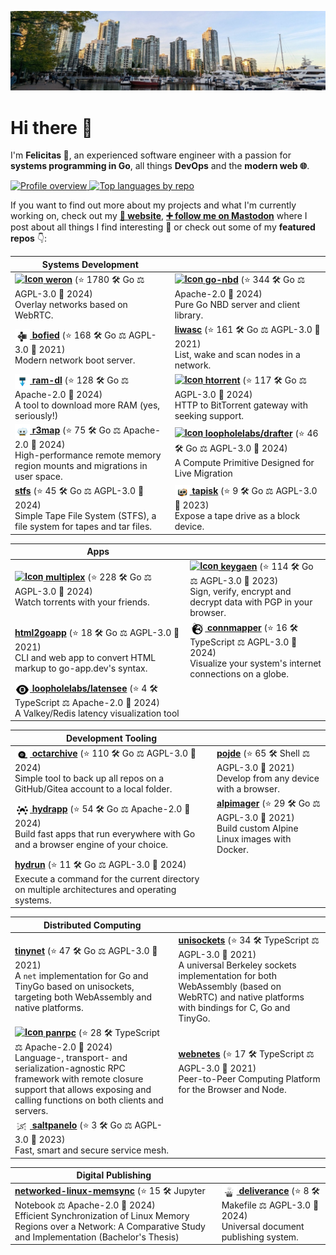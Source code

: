 ![Header of wheat with an orange tint](./docs/header.jpg)

# Hi there 👋

I'm **Felicitas 🌊**, an experienced software engineer with a passion for **systems programming in Go**, all things **DevOps** and the **modern web 🌐**.

<p>
<a display="inline" target="_blank" href="http://github-profile-summary-cards.vercel.app/api/cards/profile-details?username=pojntfx&theme=github">
    <img alt="Profile overview" src="http://github-profile-summary-cards.vercel.app/api/cards/profile-details?username=pojntfx&theme=github" height="160">
</a>

<a display="inline" target="_blank" href="http://github-profile-summary-cards.vercel.app/api/cards/repos-per-language?username=pojntfx&theme=github">
    <img alt="Top languages by repo" src="http://github-profile-summary-cards.vercel.app/api/cards/repos-per-language?username=pojntfx&theme=github" height="160">
</a>
</p>

If you want to find out more about my projects and what I'm currently working on, check out my **[🔗 website](https://felicitas.pojtinger.com/)**, **[➕ follow me on Mastodon](https://mastodon.social/@pojntfx)** where I post about all things I find interesting 🌌 or check out some of my **featured repos** 👇:

| **Systems Development**                                                                                                                                                                                                                                                                                                           |                                                                                                                                                                                                                                                                                                                                   |
| --------------------------------------------------------------------------------------------------------------------------------------------------------------------------------------------------------------------------------------------------------------------------------------------------------------------------------- | --------------------------------------------------------------------------------------------------------------------------------------------------------------------------------------------------------------------------------------------------------------------------------------------------------------------------------- |
| <a display="inline" target="_blank" href="https://github.com/pojntfx/weron"><b><img alt="Icon" src="https://raw.githubusercontent.com/pojntfx/weron/main/docs/icon.svg" height="24" align="top"> weron</b></a> (⭐ 1780 🛠️ Go ⚖️ AGPL-3.0 📅 2024) <br>Overlay networks based on WebRTC.                                          | <a display="inline" target="_blank" href="https://github.com/pojntfx/go-nbd"><b><img alt="Icon" src="https://raw.githubusercontent.com/pojntfx/go-nbd/main/docs/icon.svg" height="24" align="top"> go-nbd</b></a> (⭐ 344 🛠️ Go ⚖️ Apache-2.0 📅 2024) <br>Pure Go NBD server and client library.                                 |
| <a display="inline" target="_blank" href="https://github.com/pojntfx/bofied"><b><img alt="Icon" src="https://raw.githubusercontent.com/pojntfx/bofied/main/docs/icon.svg" height="24" align="top"> bofied</b></a> (⭐ 168 🛠️ Go ⚖️ AGPL-3.0 📅 2021) <br>Modern network boot server.                                     | <a display="inline" target="_blank" href="https://github.com/pojntfx/liwasc"><b>liwasc</b></a> (⭐ 161 🛠️ Go ⚖️ AGPL-3.0 📅 2021) <br>List, wake and scan nodes in a network.                                                                                                                                                     |
| <a display="inline" target="_blank" href="https://github.com/pojntfx/ram-dl"><b><img alt="Icon" src="https://raw.githubusercontent.com/pojntfx/ram-dl/main/docs/icon.svg" height="24" align="top"> ram-dl</b></a> (⭐ 128 🛠️ Go ⚖️ Apache-2.0 📅 2024) <br>A tool to download more RAM (yes, seriously!)                          | <a display="inline" target="_blank" href="https://github.com/pojntfx/htorrent"><b><img alt="Icon" src="https://raw.githubusercontent.com/pojntfx/htorrent/main/docs/icon.svg" height="24" align="top"> htorrent</b></a> (⭐ 117 🛠️ Go ⚖️ AGPL-3.0 📅 2024) <br>HTTP to BitTorrent gateway with seeking support.                   |
| <a display="inline" target="_blank" href="https://github.com/pojntfx/r3map"><b><img alt="Icon" src="https://raw.githubusercontent.com/pojntfx/r3map/main/docs/icon.svg" height="24" align="top"> r3map</b></a> (⭐ 75 🛠️ Go ⚖️ Apache-2.0 📅 2024) <br>High-performance remote memory region mounts and migrations in user space. | <a display="inline" target="_blank" href="https://github.com/loopholelabs/drafter"><b><img alt="Icon" src="https://raw.githubusercontent.com/loopholelabs/drafter/main/docs/icon.svg" height="24" align="top"> loopholelabs/drafter</b></a> (⭐ 46 🛠️ Go ⚖️ AGPL-3.0 📅 2024) <br>A Compute Primitive Designed for Live Migration |
| <a display="inline" target="_blank" href="https://github.com/pojntfx/stfs"><b>stfs</b></a> (⭐ 45 🛠️ Go ⚖️ AGPL-3.0 📅 2024) <br>Simple Tape File System (STFS), a file system for tapes and tar files.                                                                                                                           | <a display="inline" target="_blank" href="https://github.com/pojntfx/tapisk"><b><img alt="Icon" src="https://raw.githubusercontent.com/pojntfx/tapisk/main/docs/icon-light.png" height="24" align="top"> tapisk</b></a> (⭐ 9 🛠️ Go ⚖️ AGPL-3.0 📅 2023) <br>Expose a tape drive as a block device.                               |

| **Apps**                                                                                                                                                                                                                                                                                                                                |                                                                                                                                                                                                                                                                                                                                          |
| --------------------------------------------------------------------------------------------------------------------------------------------------------------------------------------------------------------------------------------------------------------------------------------------------------------------------------------- | ---------------------------------------------------------------------------------------------------------------------------------------------------------------------------------------------------------------------------------------------------------------------------------------------------------------------------------------- |
| <a display="inline" target="_blank" href="https://github.com/pojntfx/multiplex"><b><img alt="Icon" src="https://raw.githubusercontent.com/pojntfx/multiplex/main/docs/icon.svg" height="24" align="top"> multiplex</b></a> (⭐ 228 🛠️ Go ⚖️ AGPL-3.0 📅 2024) <br>Watch torrents with your friends.                                     | <a display="inline" target="_blank" href="https://github.com/pojntfx/keygaen"><b><img alt="Icon" src="https://raw.githubusercontent.com/pojntfx/keygaen/main/docs/icon-light.png" height="24" align="top"> keygaen</b></a> (⭐ 114 🛠️ Go ⚖️ AGPL-3.0 📅 2023) <br>Sign, verify, encrypt and decrypt data with PGP in your browser.       |
| <a display="inline" target="_blank" href="https://github.com/pojntfx/html2goapp"><b>html2goapp</b></a> (⭐ 18 🛠️ Go ⚖️ AGPL-3.0 📅 2021) <br>CLI and web app to convert HTML markup to go-app.dev&#39;s syntax.                                                                                                                         | <a display="inline" target="_blank" href="https://github.com/pojntfx/connmapper"><b><img alt="Icon" src="https://raw.githubusercontent.com/pojntfx/connmapper/main/docs/icon.svg" height="24" align="top"> connmapper</b></a> (⭐ 16 🛠️ TypeScript ⚖️ AGPL-3.0 📅 2024) <br>Visualize your system&#39;s internet connections on a globe. |
| <a display="inline" target="_blank" href="https://github.com/loopholelabs/latensee"><b><img alt="Icon" src="https://raw.githubusercontent.com/loopholelabs/latensee/main/docs/icon.svg" height="24" align="top"> loopholelabs/latensee</b></a> (⭐ 4 🛠️ TypeScript ⚖️ Apache-2.0 📅 2024) <br>A Valkey/Redis latency visualization tool |

| **Development Tooling**                                                                                                                                                                                                                                                                                                                            |                                                                                                                                                                                          |
| -------------------------------------------------------------------------------------------------------------------------------------------------------------------------------------------------------------------------------------------------------------------------------------------------------------------------------------------------- | ---------------------------------------------------------------------------------------------------------------------------------------------------------------------------------------- |
| <a display="inline" target="_blank" href="https://github.com/pojntfx/octarchive"><b><img alt="Icon" src="https://raw.githubusercontent.com/pojntfx/octarchive/main/docs/icon.svg" height="24" align="top"> octarchive</b></a> (⭐ 110 🛠️ Go ⚖️ AGPL-3.0 📅 2024) <br>Simple tool to back up all repos on a GitHub/Gitea account to a local folder. | <a display="inline" target="_blank" href="https://github.com/pojntfx/pojde"><b>pojde</b></a> (⭐ 65 🛠️ Shell ⚖️ AGPL-3.0 📅 2021) <br>Develop from any device with a browser.            |
| <a display="inline" target="_blank" href="https://github.com/pojntfx/hydrapp"><b><img alt="Icon" src="https://raw.githubusercontent.com/pojntfx/hydrapp/main/docs/icon.svg" height="24" align="top"> hydrapp</b></a> (⭐ 54 🛠️ Go ⚖️ Apache-2.0 📅 2024) <br>Build fast apps that run everywhere with Go and a browser engine of your choice.      | <a display="inline" target="_blank" href="https://github.com/pojntfx/alpimager"><b>alpimager</b></a> (⭐ 29 🛠️ Go ⚖️ AGPL-3.0 📅 2021) <br>Build custom Alpine Linux images with Docker. |
| <a display="inline" target="_blank" href="https://github.com/pojntfx/hydrun"><b>hydrun</b></a> (⭐ 11 🛠️ Go ⚖️ AGPL-3.0 📅 2024) <br>Execute a command for the current directory on multiple architectures and operating systems.                                                                                                                  |

| **Distributed Computing**                                                                                                                                                                                                                                                                                                                                                                                                            |                                                                                                                                                                                                                                                                                                  |
| ------------------------------------------------------------------------------------------------------------------------------------------------------------------------------------------------------------------------------------------------------------------------------------------------------------------------------------------------------------------------------------------------------------------------------------ | ------------------------------------------------------------------------------------------------------------------------------------------------------------------------------------------------------------------------------------------------------------------------------------------------ |
| <a display="inline" target="_blank" href="https://github.com/pojntfx/tinynet"><b>tinynet</b></a> (⭐ 47 🛠️ Go ⚖️ AGPL-3.0 📅 2021) <br>A `net` implementation for Go and TinyGo based on unisockets, targeting both WebAssembly and native platforms.                                                                                                                                                                                | <a display="inline" target="_blank" href="https://github.com/pojntfx/unisockets"><b>unisockets</b></a> (⭐ 34 🛠️ TypeScript ⚖️ AGPL-3.0 📅 2021) <br>A universal Berkeley sockets implementation for both WebAssembly (based on WebRTC) and native platforms with bindings for C, Go and TinyGo. |
| <a display="inline" target="_blank" href="https://github.com/pojntfx/panrpc"><b><img alt="Icon" src="https://raw.githubusercontent.com/pojntfx/panrpc/main/docs/icon.svg" height="24" align="top"> panrpc</b></a> (⭐ 28 🛠️ TypeScript ⚖️ Apache-2.0 📅 2024) <br>Language-, transport- and serialization-agnostic RPC framework with remote closure support that allows exposing and calling functions on both clients and servers. | <a display="inline" target="_blank" href="https://github.com/pojntfx/webnetes"><b>webnetes</b></a> (⭐ 17 🛠️ TypeScript ⚖️ AGPL-3.0 📅 2021) <br>Peer-to-Peer Computing Platform for the Browser and Node.                                                                                       |
| <a display="inline" target="_blank" href="https://github.com/pojntfx/saltpanelo"><b><img alt="Icon" src="https://raw.githubusercontent.com/pojntfx/saltpanelo/main/docs/icon-light.png" height="24" align="top"> saltpanelo</b></a> (⭐ 3 🛠️ Go ⚖️ AGPL-3.0 📅 2023) <br>Fast, smart and secure service mesh.                                                                                                                        |

| **Digital Publishing**                                                                                                                                                                                                                                                                                                  |                                                                                                                                                                                                                                                                                                                   |
| ----------------------------------------------------------------------------------------------------------------------------------------------------------------------------------------------------------------------------------------------------------------------------------------------------------------------- | ----------------------------------------------------------------------------------------------------------------------------------------------------------------------------------------------------------------------------------------------------------------------------------------------------------------- |
| <a display="inline" target="_blank" href="https://github.com/pojntfx/networked-linux-memsync"><b>networked-linux-memsync</b></a> (⭐ 15 🛠️ Jupyter Notebook ⚖️ Apache-2.0 📅 2024) <br>Efficient Synchronization of Linux Memory Regions over a Network: A Comparative Study and Implementation (Bachelor&#39;s Thesis) | <a display="inline" target="_blank" href="https://github.com/pojntfx/deliverance"><b><img alt="Icon" src="https://raw.githubusercontent.com/pojntfx/deliverance/main/docs/icon.svg" height="24" align="top"> deliverance</b></a> (⭐ 8 🛠️ Makefile ⚖️ AGPL-3.0 📅 2024) <br>Universal document publishing system. |

